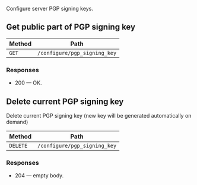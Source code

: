 Configure server PGP signing keys.

## Get public part of PGP signing key


| Method | Path |
|--------|------|
| `GET` | `/configure/pgp_signing_key` |


### Responses

* 200 — OK. 


## Delete current PGP signing key

Delete current PGP signing key (new key will be generated automatically on demand)


| Method | Path |
|--------|------|
| `DELETE` | `/configure/pgp_signing_key` |


### Responses

* 204 — empty body.
